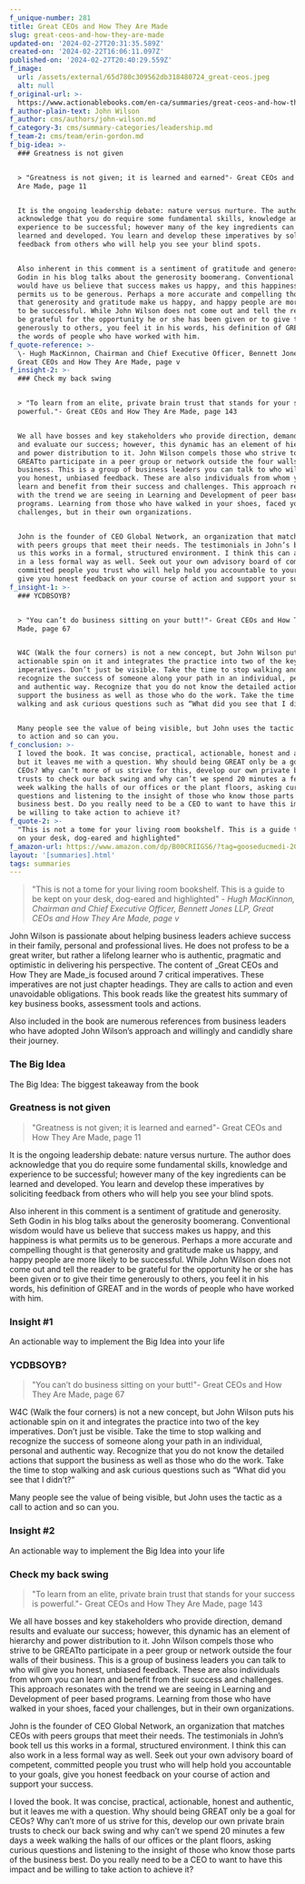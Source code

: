 ```yaml
---
f_unique-number: 281
title: Great CEOs and How They Are Made
slug: great-ceos-and-how-they-are-made
updated-on: '2024-02-27T20:31:35.589Z'
created-on: '2024-02-22T16:06:11.097Z'
published-on: '2024-02-27T20:40:29.559Z'
f_image:
  url: /assets/external/65d780c309562db318480724_great-ceos.jpeg
  alt: null
f_original-url: >-
  https://www.actionablebooks.com/en-ca/summaries/great-ceos-and-how-they-are-made/
f_author-plain-text: John Wilson
f_author: cms/authors/john-wilson.md
f_category-3: cms/summary-categories/leadership.md
f_team-2: cms/team/erin-gordon.md
f_big-idea: >-
  ### Greatness is not given


  > "Greatness is not given; it is learned and earned"- Great CEOs and How They
  Are Made, page 11


  It is the ongoing leadership debate: nature versus nurture. The author does
  acknowledge that you do require some fundamental skills, knowledge and
  experience to be successful; however many of the key ingredients can be
  learned and developed. You learn and develop these imperatives by soliciting
  feedback from others who will help you see your blind spots.


  Also inherent in this comment is a sentiment of gratitude and generosity. Seth
  Godin in his blog talks about the generosity boomerang. Conventional wisdom
  would have us believe that success makes us happy, and this happiness is what
  permits us to be generous. Perhaps a more accurate and compelling thought is
  that generosity and gratitude make us happy, and happy people are more likely
  to be successful. While John Wilson does not come out and tell the reader to
  be grateful for the opportunity he or she has been given or to give their time
  generously to others, you feel it in his words, his definition of GREAT and in
  the words of people who have worked with him.
f_quote-reference: >-
  \- Hugh MacKinnon, Chairman and Chief Executive Officer, Bennett Jones LLP,
  Great CEOs and How They Are Made, page v
f_insight-2: >-
  ### Check my back swing


  > "To learn from an elite, private brain trust that stands for your success is
  powerful."- Great CEOs and How They Are Made, page 143


  We all have bosses and key stakeholders who provide direction, demand results
  and evaluate our success; however, this dynamic has an element of hierarchy
  and power distribution to it. John Wilson compels those who strive to be
  GREATto participate in a peer group or network outside the four walls of their
  business. This is a group of business leaders you can talk to who will give
  you honest, unbiased feedback. These are also individuals from whom you can
  learn and benefit from their success and challenges. This approach resonates
  with the trend we are seeing in Learning and Development of peer based
  programs. Learning from those who have walked in your shoes, faced your
  challenges, but in their own organizations.


  John is the founder of CEO Global Network, an organization that matches CEOs
  with peers groups that meet their needs. The testimonials in John’s book tell
  us this works in a formal, structured environment. I think this can also work
  in a less formal way as well. Seek out your own advisory board of competent,
  committed people you trust who will help hold you accountable to your goals,
  give you honest feedback on your course of action and support your success.
f_insight-1: >-
  ### YCDBSOYB?


  > "You can’t do business sitting on your butt!"- Great CEOs and How They Are
  Made, page 67


  W4C (Walk the four corners) is not a new concept, but John Wilson puts his
  actionable spin on it and integrates the practice into two of the key
  imperatives. Don’t just be visible. Take the time to stop walking and
  recognize the success of someone along your path in an individual, personal
  and authentic way. Recognize that you do not know the detailed actions that
  support the business as well as those who do the work. Take the time to stop
  walking and ask curious questions such as “What did you see that I didn’t?”


  Many people see the value of being visible, but John uses the tactic as a call
  to action and so can you.
f_conclusion: >-
  I loved the book. It was concise, practical, actionable, honest and authentic,
  but it leaves me with a question. Why should being GREAT only be a goal for
  CEOs? Why can’t more of us strive for this, develop our own private brain
  trusts to check our back swing and why can’t we spend 20 minutes a few days a
  week walking the halls of our offices or the plant floors, asking curious
  questions and listening to the insight of those who know those parts of the
  business best. Do you really need to be a CEO to want to have this impact and
  be willing to take action to achieve it?
f_quote-2: >-
  "This is not a tome for your living room bookshelf. This is a guide to be kept
  on your desk, dog-eared and highlighted"
f_amazon-url: https://www.amazon.com/dp/B00CRIIGS6/?tag=gooseducmedi-20
layout: '[summaries].html'
tags: summaries
---
```


> "This is not a tome for your living room bookshelf. This is a guide to be kept on your desk, dog-eared and highlighted" _\- Hugh MacKinnon, Chairman and Chief Executive Officer, Bennett Jones LLP, Great CEOs and How They Are Made, page v_

John Wilson is passionate about helping business leaders achieve success in their family, personal and professional lives. He does not profess to be a great writer, but rather a lifelong learner who is authentic, pragmatic and optimistic in delivering his perspective. The content of _Great CEOs and How They are Made_is focused around 7 critical imperatives. These imperatives are not just chapter headings. They are calls to action and even unavoidable obligations. This book reads like the greatest hits summary of key business books, assessment tools and actions.

Also included in the book are numerous references from business leaders who have adopted John Wilson’s approach and willingly and candidly share their journey.

### The Big Idea

The Big Idea: The biggest takeaway from the book

### Greatness is not given

> "Greatness is not given; it is learned and earned"- Great CEOs and How They Are Made, page 11

It is the ongoing leadership debate: nature versus nurture. The author does acknowledge that you do require some fundamental skills, knowledge and experience to be successful; however many of the key ingredients can be learned and developed. You learn and develop these imperatives by soliciting feedback from others who will help you see your blind spots.

Also inherent in this comment is a sentiment of gratitude and generosity. Seth Godin in his blog talks about the generosity boomerang. Conventional wisdom would have us believe that success makes us happy, and this happiness is what permits us to be generous. Perhaps a more accurate and compelling thought is that generosity and gratitude make us happy, and happy people are more likely to be successful. While John Wilson does not come out and tell the reader to be grateful for the opportunity he or she has been given or to give their time generously to others, you feel it in his words, his definition of GREAT and in the words of people who have worked with him.

### Insight #1

An actionable way to implement the Big Idea into your life

### YCDBSOYB?

> "You can’t do business sitting on your butt!"- Great CEOs and How They Are Made, page 67

W4C (Walk the four corners) is not a new concept, but John Wilson puts his actionable spin on it and integrates the practice into two of the key imperatives. Don’t just be visible. Take the time to stop walking and recognize the success of someone along your path in an individual, personal and authentic way. Recognize that you do not know the detailed actions that support the business as well as those who do the work. Take the time to stop walking and ask curious questions such as “What did you see that I didn’t?”

Many people see the value of being visible, but John uses the tactic as a call to action and so can you.

### Insight #2

An actionable way to implement the Big Idea into your life

### Check my back swing

> "To learn from an elite, private brain trust that stands for your success is powerful."- Great CEOs and How They Are Made, page 143

We all have bosses and key stakeholders who provide direction, demand results and evaluate our success; however, this dynamic has an element of hierarchy and power distribution to it. John Wilson compels those who strive to be GREATto participate in a peer group or network outside the four walls of their business. This is a group of business leaders you can talk to who will give you honest, unbiased feedback. These are also individuals from whom you can learn and benefit from their success and challenges. This approach resonates with the trend we are seeing in Learning and Development of peer based programs. Learning from those who have walked in your shoes, faced your challenges, but in their own organizations.

John is the founder of CEO Global Network, an organization that matches CEOs with peers groups that meet their needs. The testimonials in John’s book tell us this works in a formal, structured environment. I think this can also work in a less formal way as well. Seek out your own advisory board of competent, committed people you trust who will help hold you accountable to your goals, give you honest feedback on your course of action and support your success.

I loved the book. It was concise, practical, actionable, honest and authentic, but it leaves me with a question. Why should being GREAT only be a goal for CEOs? Why can’t more of us strive for this, develop our own private brain trusts to check our back swing and why can’t we spend 20 minutes a few days a week walking the halls of our offices or the plant floors, asking curious questions and listening to the insight of those who know those parts of the business best. Do you really need to be a CEO to want to have this impact and be willing to take action to achieve it?
